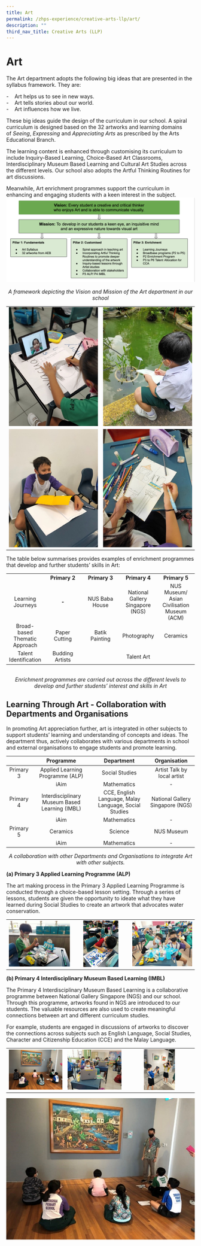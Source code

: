 ```yaml
---
title: Art
permalink: /zhps-experience/creative-arts-llp/art/
description: ""
third_nav_title: Creative Arts (LLP)
---
```

# Art
The Art department adopts the following big ideas that are presented in the syllabus framework. They are:

\-    Art helps us to see in new ways.  
\-    Art tells stories about our world.  
\-    Art influences how we live.

These big ideas guide the design of the curriculum in our school. A spiral curriculum is designed based on the 32 artworks and learning domains of _Seeing_, _Expressing_ and _Appreciating Arts_ as prescribed by the Arts Educational Branch.

The learning content is enhanced through customising its curriculum to include Inquiry-Based Learning, Choice-Based Art Classrooms, Interdisciplinary Museum Based Learning and Cultural Art Studies across the different levels. Our school also adopts the Artful Thinking Routines for art discussions.

Meanwhile, Art enrichment programmes support the curriculum in enhancing and engaging students with a keen interest in the subject.
![](/images/ZHPS%20Experience/Art/Vision%20and%20Mission%20School%20Art%20Dept%20Framework.png)

<center><i>A framework depicting the Vision and Mission of the Art department in our school</i></center>

|   |   |
|:-:|:-:|
| ![](/images/ZHPS%20Experience/Art/Art_1.jpg)  | ![](/images/ZHPS%20Experience/Art/Art_2.jpg)   |
|  ![](/images/ZHPS%20Experience/Art/Art_3.jpg)  | ![](/images/ZHPS%20Experience/Art/Art_4.jpg)   |


The table below summarises provides examples of enrichment programmes that develop and further students’ skills in Art:

<table>
<tbody>
<tr>
<td style="text-align: center;" width="20%">&nbsp;</td>
<td style="text-align: center;" width="20%"><strong>Primary 2</strong></td>
<td style="text-align: center;" width="20%"><strong>Primary 3</strong></td>
<td style="text-align: center;" width="20%"><strong>Primary 4</strong></td>
<td style="text-align: center;" width="20%"><strong>Primary 5</strong></td>
</tr>
<tr>
<td style="text-align: center;" width="20%">Learning Journeys</td>
<td style="text-align: center;" width="20%"><strong>-</strong></td>
<td style="text-align: center;" width="20%">NUS Baba House</td>
<td style="text-align: center;" width="20%">National Gallery Singapore (NGS)</td>
<td style="text-align: center;" width="20%">NUS Museum/ Asian Civilisation Museum (ACM)</td>
</tr>
<tr>
<td style="text-align: center;" width="20%">Broad-based Thematic Approach</td>
<td style="text-align: center;" width="20%">Paper Cutting</td>
<td style="text-align: center;" width="20%">Batik Painting</td>
<td style="text-align: center;" width="20%">Photography</td>
<td style="text-align: center;" width="20%">Ceramics</td>
</tr>
<tr>
<td style="text-align: center;" width="20%">Talent Identification</td>
<td style="text-align: center;" width="20%">Budding Artists</td>
<td style="text-align: center;" colspan="3">Talent Art</td>
</tr>
</tbody>
</table>
<div>&nbsp;</div>


<center><i>Enrichment programmes are carried out across the different levels to develop and further students’ interest and skills in Art
</i></center>

## Learning Through Art - Collaboration with Departments and Organisations


In promoting Art appreciation further, art is integrated in other subjects to support students’ learning and understanding of concepts and ideas. The department thus, actively collaborates with various departments in school and external organisations to engage students and promote learning.

|           |                    Programme                   |                       Department                      |           Organisation           |
|:---------:|:----------------------------------------------:|:-----------------------------------------------------:|:--------------------------------:|
| Primary 3 |        Applied Learning Programme (ALP)        |                     Social Studies                    |    Artist Talk by local artist   |
|           |                      iAim                      |                      Mathematics                      |                 -                |
| Primary 4 | Interdisciplinary Museum Based Learning (IMBL) | CCE, English Language, Malay Language, Social Studies | National Gallery Singapore (NGS) |
|           |                      iAim                      |                      Mathematics                      |                 -                |
| Primary 5 |                    Ceramics                    |                        Science                        |            NUS Museum            |
|           |                      iAim                      |                      Mathematics                      |                 -                |


<center><i>A collaboration with other Departments and Organisations to integrate Art with other subjects.
</i></center>


**(a) Primary 3 Applied Learning Programme (ALP)**

The art making process in the Primary 3 Applied Learning Programme is conducted through a choice-based lesson setting. Through a series of lessons, students are given the opportunity to ideate what they have learned during Social Studies to create an artwork that advocates water conservation.

|   |   |   |
|:-:|:-:|:-:|
| ![](/images/ZHPS%20Experience/Art/ALP_1.jpg)  | <img src="/images/ZHPS%20Experience/Art/ALP_2.jpg" style="width:67%">   | ![](/images/ZHPS%20Experience/Art/ALP_3.jpg)   |

**(b) Primary 4 Interdisciplinary Museum Based Learning (IMBL)**

The Primary 4 Interdisciplinary Museum Based Learning is a collaborative programme between National Gallery Singapore (NGS) and our school. Through this programme, artworks found in NGS are introduced to our students. The valuable resources are also used to create meaningful connections between art and different curriculum studies.

For example, students are engaged in discussions of artworks to discover the connections across subjects such as English Language, Social Studies, Character and Citizenship Education (CCE) and the Malay Language.

|   |   |   |
|:-:|:-:|:-:|
|![](/images/ZHPS%20Experience/Art/IMBL_1.jpg)   |  ![](/images/ZHPS%20Experience/Art/IMBL_3.jpg)    |    <img src="/images/ZHPS%20Experience/Art/IMBL_2.jpg" style="width:47%">    |

![](/images/ZHPS%20Experience/Art/IMBL_1.jpg)

